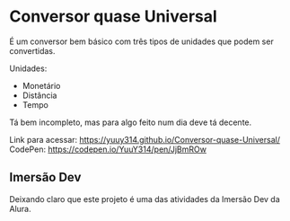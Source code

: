 # Conversor quase Universal

É um conversor bem básico com três tipos de unidades que podem ser convertidas.

Unidades:

- Monetário
- Distância
- Tempo

Tá bem incompleto, mas para algo feito num dia deve tá decente.

Link para acessar: https://yuuy314.github.io/Conversor-quase-Universal/
CodePen: https://codepen.io/YuuY314/pen/JjBmROw

## Imersão Dev

Deixando claro que este projeto é uma das atividades da Imersão Dev da Alura.
